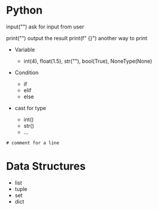 # Python

input("") ask for input from user

print("") output the result
print(f" {}") another way to print

* Variable
	* int(4), float(1.5), str(""), bool(True), NoneType(None)
* Condition
	* if
	* elif 
	* else

* cast for type
	* int()
	* str()
	* ...
```
# comment for a line

```
# Data Structures
* list
* tuple
* set
* dict

